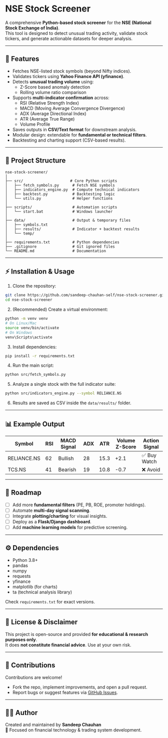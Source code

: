 # NSE Stock Screener

A comprehensive **Python-based stock screener** for the **NSE (National Stock Exchange of India)**.  
This tool is designed to detect unusual trading activity, validate stock tickers, and generate actionable datasets for deeper analysis.

---

## 🚀 Features

- Fetches NSE-listed stock symbols (beyond Nifty indices).
- Validates tickers using **Yahoo Finance API (yfinance)**.
- Detects **unusual trading volume** using:
  - Z-Score based anomaly detection
  - Rolling volume ratio comparison
- Supports **multi-indicator confirmation** across:
  - RSI (Relative Strength Index)
  - MACD (Moving Average Convergence Divergence)
  - ADX (Average Directional Index)
  - ATR (Average True Range)
  - Volume Profile
- Saves outputs in **CSV/Text format** for downstream analysis.
- Modular design: extendable for **fundamental or technical filters**.
- Backtesting and charting support (CSV-based results).

---

## 📂 Project Structure

```
nse-stock-screener/
│
├── src/                     # Core Python scripts
│   ├── fetch_symbols.py      # Fetch NSE symbols
│   ├── indicators_engine.py  # Compute technical indicators
│   ├── backtest.py           # Backtesting logic
│   └── utils.py              # Helper functions
│
├── scripts/                  # Automation scripts
│   └── start.bat             # Windows launcher
│
├── data/                     # Output & temporary files
│   ├── symbols.txt
│   ├── results/              # Indicator + backtest results
│   └── temp/
│
├── requirements.txt          # Python dependencies
├── .gitignore                # Git ignored files
└── README.md                 # Documentation
```

---

## ⚡ Installation & Usage

1. Clone the repository:

```bash
git clone https://github.com/sandeep-chauhan-self/nse-stock-screener.git
cd nse-stock-screener
```

2. (Recommended) Create a virtual environment:

```bash
python -m venv venv
# On Linux/Mac
source venv/bin/activate
# On Windows
venv\Scripts\activate
```

3. Install dependencies:

```bash
pip install -r requirements.txt
```

4. Run the main script:

```bash
python src/fetch_symbols.py
```

5. Analyze a single stock with the full indicator suite:

```bash
python src/indicators_engine.py --symbol RELIANCE.NS
```

6. Results are saved as CSV inside the `data/results/` folder.

---

## 📊 Example Output

| Symbol      | RSI  | MACD Signal | ADX | ATR  | Volume Z-Score | Action Signal |
|-------------|------|-------------|-----|------|----------------|---------------|
| RELIANCE.NS | 62   | Bullish     | 28  | 15.3 | +2.1           | ✅ Buy Watch  |
| TCS.NS      | 41   | Bearish     | 19  | 10.8 | -0.7           | ❌ Avoid      |

---

## 🔮 Roadmap

- [ ] Add more **fundamental filters** (PE, PB, ROE, promoter holdings).
- [ ] Automate **multi-day signal scanning**.
- [ ] Integrate **plotting/charting** for visual insights.
- [ ] Deploy as a **Flask/Django dashboard**.
- [ ] Add **machine learning models** for predictive screening.

---

## ⚙️ Dependencies

- Python 3.8+
- pandas
- numpy
- requests
- yfinance
- matplotlib (for charts)
- ta (technical analysis library)

Check `requirements.txt` for exact versions.

---

## 📜 License & Disclaimer

This project is open-source and provided **for educational & research purposes only**.  
It does **not constitute financial advice**. Use at your own risk.

---

## 🤝 Contributions

Contributions are welcome!  
- Fork the repo, implement improvements, and open a pull request.  
- Report bugs or suggest features via [GitHub Issues](../../issues).  

---

## 👨‍💻 Author

Created and maintained by **Sandeep Chauhan**  
📌 Focused on financial technology & trading system development.

